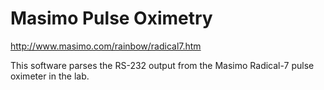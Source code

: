 Masimo Pulse Oximetry
======

<http://www.masimo.com/rainbow/radical7.htm>

This software parses the RS-232 output from the Masimo Radical-7 pulse oximeter in the lab.